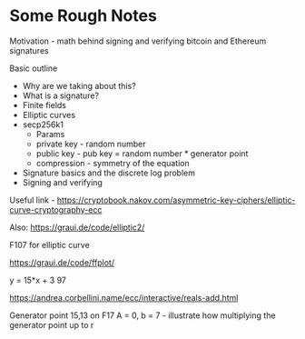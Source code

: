 # Some Rough Notes

Motivation - math behind signing and verifying bitcoin and Ethereum signatures

Basic outline

* Why are we taking about this?
* What is a signature?
* Finite fields
* Elliptic curves
* secp256k1
    * Params
    * private key - random number 
    * public key - pub key = random number * generator point
    * compression - symmetry of the equation
* Signature basics and the discrete log problem
* Signing and verifying

Useful link - https://cryptobook.nakov.com/asymmetric-key-ciphers/elliptic-curve-cryptography-ecc

Also: https://graui.de/code/elliptic2/

F107  for elliptic curve

https://graui.de/code/ffplot/

y = 15*x + 3
97

https://andrea.corbellini.name/ecc/interactive/reals-add.html


Generator point 15,13 on F17 A = 0, b = 7 - illustrate how multiplying the generator point up to r 